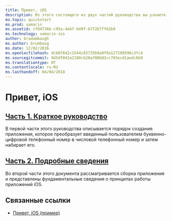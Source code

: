```yaml
---
title: Привет, iOS
description: Из этого состоящего из двух частей руководства вы узнаете, как создать базовое приложение Xamarin.iOS в Visual Studio для Mac или Visual Studio. Вы также получите представление об основах разработки приложений iOS с помощью Xamarin. В нем рассматриваются средства, понятия и действия, необходимые для создания и развертывания приложения Xamarin.iOS.
ms.topic: quickstart
ms.prod: xamarin
ms.assetid: cf04736b-c95a-4e6f-b49f-b7f2b7ff62b9
ms.technology: xamarin-ios
author: bradumbaugh
ms.author: brumbaug
ms.date: 12/02/2016
ms.openlocfilehash: dcb07842c1544c83735b9a0f9a127299596c3fc4
ms.sourcegitcommit: 945df041e2180cb20af08b83cc703ecd1aedc6b0
ms.translationtype: HT
ms.contentlocale: ru-RU
ms.lasthandoff: 04/04/2018
---
```

# <a name="hello-ios"></a>Привет, iOS

##  <a name="part-1-quickstartiosget-startedhello-ioshello-ios-quickstartmd"></a>[Часть 1. Краткое руководство](~/ios/get-started/hello-ios/hello-ios-quickstart.md)

В первой части этого руководства описывается порядок создания приложения, которое преобразует введенный пользователем буквенно-цифровой телефонный номер в числовой телефонный номер и затем набирает его.

##  <a name="part-2-deep-diveiosget-startedhello-ioshello-ios-deepdivemd"></a>[Часть 2. Подробные сведения](~/ios/get-started/hello-ios/hello-ios-deepdive.md)

Во второй части этого документа рассматривается сборка приложения и представлены фундаментальные сведения о принципах работы приложений iOS.


## <a name="related-links"></a>Связанные ссылки

- [Привет, iOS (пример)](https://developer.xamarin.com/samples/monotouch/Hello_iOS/)
